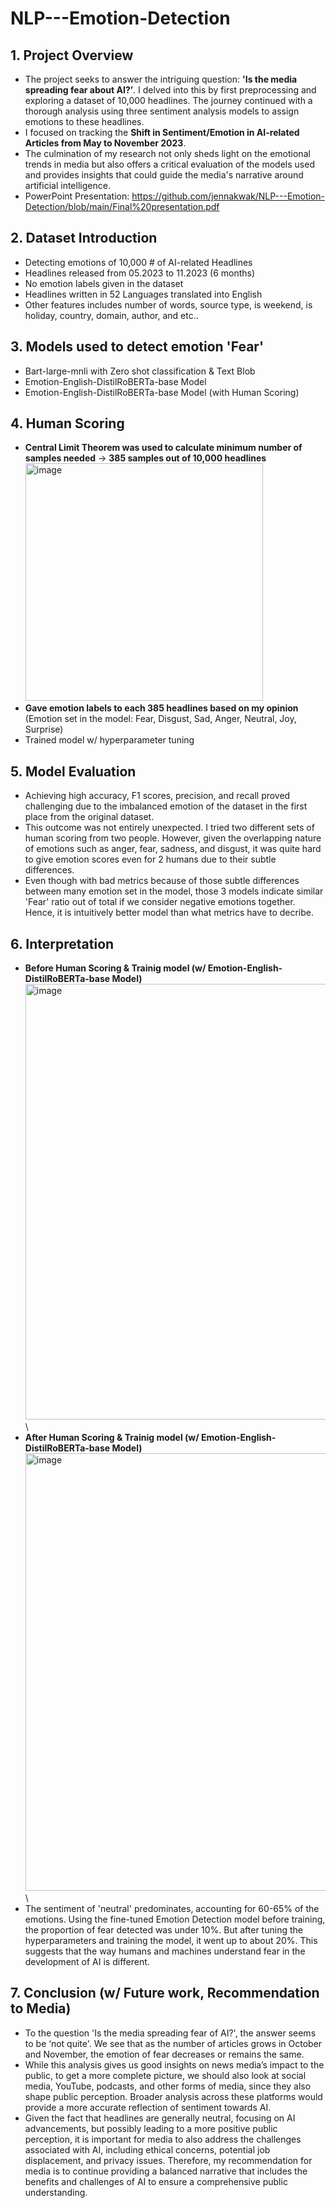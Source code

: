 # NLP---Emotion-Detection

## 1. Project Overview
- The project seeks to answer the intriguing question: **'Is the media spreading fear about AI?’**. I delved into this by first preprocessing and exploring a dataset of 10,000 headlines. The journey continued with a thorough analysis using three sentiment analysis models to assign emotions to these headlines.
- I focused on tracking the **Shift in Sentiment/Emotion in AI-related Articles from May to November 2023**.
- The culmination of my research not only sheds light on the emotional trends in media but also offers a critical evaluation of the models used and provides insights that could guide the media's narrative around artificial intelligence.
- PowerPoint Presentation: https://github.com/jennakwak/NLP---Emotion-Detection/blob/main/Final%20presentation.pdf

## 2. Dataset Introduction
- Detecting emotions of 10,000 # of AI-related Headlines
- Headlines released from 05.2023 to 11.2023 (6 months)
- No emotion labels given in the dataset
- Headlines written in 52 Languages translated into English
- Other features includes number of words, source type, is weekend, is holiday, country, domain, author, and etc..

## 3. Models used to detect emotion 'Fear'
- Bart-large-mnli with Zero shot classification & Text Blob
- Emotion-English-DistilRoBERTa-base Model
- Emotion-English-DistilRoBERTa-base Model (with Human Scoring)

## 4. Human Scoring
- **Central Limit Theorem was used to calculate minimum number of samples needed** -> **385 samples out of 10,000 headlines**
  <img width="380" alt="image" src="https://github.com/jennakwak/NLP---Emotion-Detection/assets/159206625/70e73801-fb40-49a1-94d4-f29ae92e8d92">
- **Gave emotion labels to each 385 headlines based on my opinion** (Emotion set in the model: Fear, Disgust, Sad, Anger, Neutral, Joy, Surprise) 
- Trained model w/ hyperparameter tuning

## 5. Model Evaluation
- Achieving high accuracy, F1 scores, precision, and recall proved challenging due to the imbalanced emotion of the dataset in the first place from the original dataset.
- This outcome was not entirely unexpected. I tried two different sets of human scoring from two people. However, given the overlapping nature of emotions such as anger, fear, sadness, and disgust, it was quite hard to give emotion scores even for 2 humans due to their subtle differences.
- Even though with bad metrics because of those subtle differences between many emotion set in the model, those 3 models indicate similar 'Fear' ratio out of total if we consider negative emotions together. Hence, it is intuitively better model than what metrics have to decribe.
  
## 6. Interpretation
- **Before Human Scoring & Trainig model (w/ Emotion-English-DistilRoBERTa-base Model)** \
<img width="697" alt="image" src="https://github.com/jennakwak/NLP---Emotion-Detection/assets/159206625/df611c75-3d46-4936-8676-cb33f0e1d58a">   \
- **After Human Scoring & Trainig model (w/ Emotion-English-DistilRoBERTa-base Model)** \
<img width="700" alt="image" src="https://github.com/jennakwak/NLP---Emotion-Detection/assets/159206625/5661c817-7af5-4a4a-9428-4d44b02868d3">    \ 
- The sentiment of 'neutral' predominates, accounting for 60-65% of the emotions. Using the fine-tuned Emotion Detection model before training, the proportion of fear detected was under 10%. But after tuning the hyperparameters and training the model, it went up to about 20%. This suggests that the way humans and machines understand fear in the development of AI is different.

## 7. Conclusion (w/ Future work, Recommendation to Media)
- To the question 'Is the media spreading fear of AI?', the answer seems to be ‘not quite'. We see that as the number of articles grows in October and November, the emotion of fear decreases or remains the same.
- While this analysis gives us good insights on news media’s impact to the public, to get a more complete picture, we should also look at social media, YouTube, podcasts, and other forms of media, since they also shape public perception. Broader analysis across these platforms would provide a more accurate reflection of sentiment towards AI.
- Given the fact that headlines are generally neutral, focusing on AI advancements, but possibly leading to a more positive public perception, it is important for media to also address the challenges associated with AI, including ethical concerns, potential job displacement, and privacy issues. Therefore, my recommendation for media is to continue providing a balanced narrative that includes the benefits and challenges of AI to ensure a comprehensive public understanding. 

